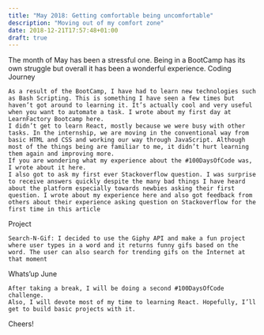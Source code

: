 ```yaml
---
title: "May 2018: Getting comfortable being uncomfortable"
description: "Moving out of my comfort zone"
date: 2018-12-21T17:57:48+01:00
draft: true
---
```


The month of May has been a stressful one. Being in a BootCamp has its own struggle but overall it has been a wonderful experience.
Coding Journey

    As a result of the BootCamp, I have had to learn new technologies such as Bash Scripting. This is something I have seen a few times but haven’t got around to learning it. It’s actually cool and very useful when you want to automate a task. I wrote about my first day at LearnFactory Bootcamp here.
    I didn’t get to learn React, mostly because we were busy with other tasks. In the internship, we are moving in the conventional way from basic HTML and CSS and working our way through JavaScript. Although most of the things being are familiar to me, it didn’t hurt learning them again and improving more.
    If you are wondering what my experience about the #100DaysOfCode was, I wrote about it here.
    I also got to ask my first ever Stackoverflow question. I was surprise to receive answers quickly despite the many bad things I have heard about the platform especially towards newbies asking their first question. I wrote about my experience here and also got feedback from others about their experience asking question on Stackoverflow for the first time in this article

Project

    Search-N-Gif: I decided to use the Giphy API and make a fun project where user types in a word and it returns funny gifs based on the word. The user can also search for trending gifs on the Internet at that moment

Whats’up June

    After taking a break, I will be doing a second #100DaysOfCode challenge.
    Also, I will devote most of my time to learning React. Hopefully, I’ll get to build basic projects with it.

Cheers!